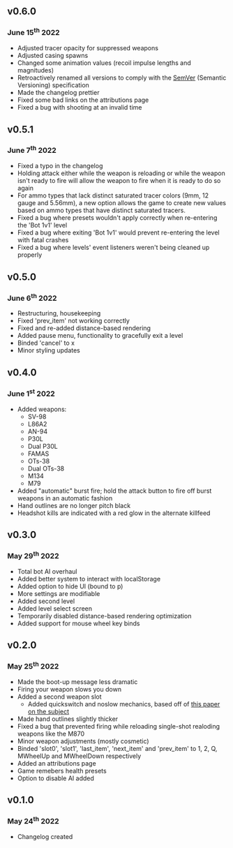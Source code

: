 <h2>v0.6.0</h2>
<h3>June 15<sup>th</sup> 2022</h3>

<ul>
<li> Adjusted tracer opacity for suppressed weapons
<li> Adjusted casing spawns
<li> Changed some animation values (recoil impulse lengths and magnitudes)
<li> Retroactively renamed all versions to comply with the <a href="https://semver.org">SemVer</a> (Semantic Versioning) specification
<li> Made the changelog prettier
<li> Fixed some bad links on the attributions page
<li> Fixed a bug with shooting at an invalid time
</ul>

<h2>v0.5.1</h2>
<h3>June 7<sup>th</sup> 2022</h3>

<ul>
<li> Fixed a typo in the changelog
<li> Holding attack either while the weapon is reloading or while the weapon isn't ready to fire will allow the weapon to fire when it is ready to do so again
<li> For ammo types that lack distinct saturated tracer colors (9mm, 12 gauge and 5.56mm), a new option allows the game to create new values based on ammo types that have distinct saturated tracers.
<li> Fixed a bug where presets wouldn't apply correctly when re-entering the 'Bot 1v1' level
<li> Fixed a bug where exiting 'Bot 1v1' would prevent re-entering the level with fatal crashes
<li> Fixed a bug where levels' event listeners weren't being cleaned up properly
</ul>

<h2>v0.5.0</h2>
<h3>June 6<sup>th</sup> 2022</h3>

<ul>
<li> Restructuring, housekeeping
<li> Fixed 'prev_item' not working correctly
<li> Fixed and re-added distance-based rendering
<li> Added pause menu, functionality to gracefully exit a level
<li> Binded 'cancel' to x
<li> Minor styling updates
</ul>

<h2>v0.4.0</h2>
<h3>June 1<sup>st</sup> 2022</h3>

<ul>
<li> Added weapons:
    <ul> 
    <li> SV-98
    <li> L86A2
    <li> AN-94
    <li> P30L
    <li> Dual P30L
    <li> FAMAS
    <li> OTs-38
    <li> Dual OTs-38
    <li> M134
    <li> M79
    </ul> 
<li> Added "automatic" burst fire; hold the attack button to fire off burst weapons in an automatic fashion
<li> Hand outlines are no longer pitch black
<li> Headshot kills are indicated with a red glow in the alternate killfeed
</ul>

<h2>v0.3.0</h2>
<h3>May 29<sup>th</sup> 2022</h3>

<ul>
<li> Total bot AI overhaul
<li> Added better system to interact with localStorage
<li> Added option to hide UI (bound to p)
<li> More settings are modifiable
<li> Added second level
<li> Added level select screen
<li> Temporarily disabled distance-based rendering optimization
<li> Added support for mouse wheel key binds
</ul>

<h2>v0.2.0</h2>
<h3>May 25<sup>th</sup> 2022</h3>

<ul>
<li> Made the boot-up message less dramatic
<li> Firing your weapon slows you down
<li> Added a second weapon slot
    <ul> 
    <li> Added quickswitch and noslow mechanics, based off of <a href="https://github.com/surviv-underclock/docs">this paper on the subject</a>
    </ul> 
<li> Made hand outlines slightly thicker
<li> Fixed a bug that prevented firing while reloading single-shot realoding weapons like the M870
<li> Minor weapon adjustments (mostly cosmetic)
<li> Binded 'slot0', 'slot1', 'last_item', 'next_item' and 'prev_item' to 1, 2, Q, MWheelUp and MWheelDown respectively
<li> Added an attributions page
<li> Game remebers health presets
<li> Option to disable AI added
</ul>

<h2>v0.1.0</h2>
<h3>May 24<sup>th</sup> 2022</h3>

<ul>
<li> Changelog created
</ul>